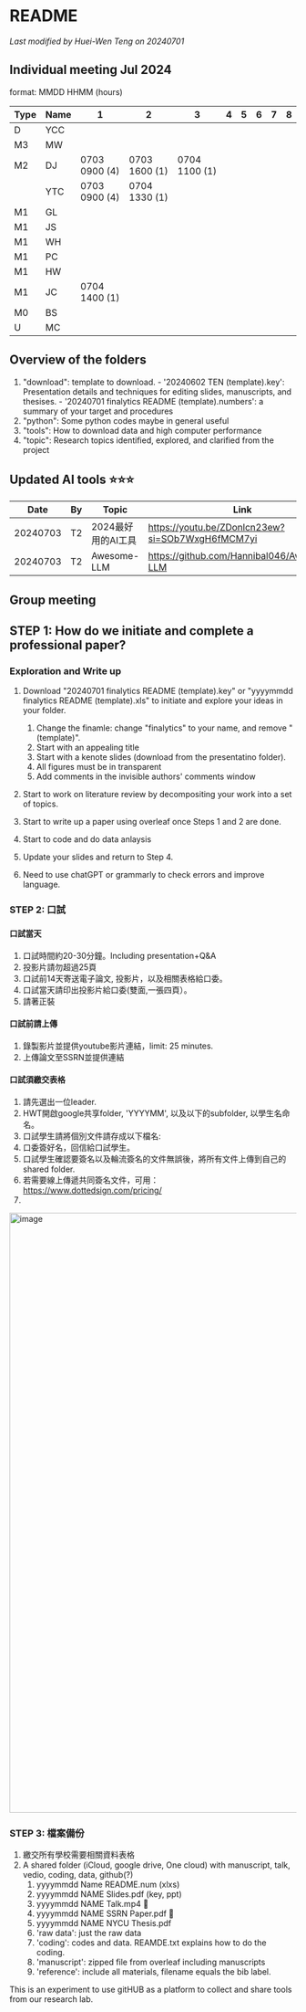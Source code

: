 # README

*Last modified by Huei-Wen Teng on 20240701*

## Individual meeting Jul 2024 

format: MMDD HHMM (hours)

|Type|Name| 1| 2| 3| 4| 5|6 | 7|8|
|--|---|--|--|--|--|--|--|--|--|
|D|YCC| 
|M3|MW| 
|M2|DJ| 0703 0900 (4) | 0703 1600 (1)| 0704 1100 (1) | 
||YTC|  0703 0900 (4)| 0704 1330 (1)|
|M1|GL
|M1| JS|
|M1|WH | 
|M1| PC|
|M1|HW|
|M1| JC| 0704 1400 (1)|
|M0| BS | 
|U| MC|


## Overview of the folders

1. "download": template to download.
          - '20240602 TEN (template).key': Presentation details and techniques for editing slides, manuscripts, and thesises.
          - '20240701 finalytics README (template).numbers': a summary of your target and procedures 
2. "python": Some python codes maybe in general useful
3. "tools": How to download data and high computer performance
4. "topic": Research topics identified, explored, and clarified from the project


## Updated AI tools ⭐⭐⭐

|Date | By| Topic   | Link|
|--|---|---|--|
|20240703| T2 | 2024最好用的AI工具 | https://youtu.be/ZDonlcn23ew?si=SOb7WxgH6fMCM7yi| 
|20240703| T2 | Awesome-LLM | https://github.com/Hannibal046/Awesome-LLM|


## Group meeting 




## STEP 1: How do we initiate and complete a professional paper? 

### Exploration and Write up

1. Download "20240701 finalytics README (template).key" or  "yyyymmdd finalytics README (template).xls" to initiate and explore your ideas in your folder.
       
    1. Change the finamle: change "finalytics" to your name, and remove "(template)".
    3. Start with an appealing title
    4. Start with a kenote slides (download from the presentatino folder). 
    5. All figures must be in transparent
    6. Add comments in the invisible authors' comments window
3. Start to work on literature review by decompositing your work into a set of topics. 
4. Start to write up a paper using overleaf once Steps 1 and 2 are done. 
5. Start to code and do data anlaysis
6. Update your slides and return to Step 4. 
7. Need to use chatGPT or grammarly to check errors and improve language. 


### STEP 2: 口試


#### 口試當天 

1. 口試時間約20-30分鐘。Including presentation+Q&A
2. 投影片請勿超過25頁
3. 口試前14天寄送電子論文, 投影片，以及相關表格給口委。
4. 口試當天請印出投影片給口委(雙面,一張四頁）。
5. 請著正裝


#### 口試前請上傳

1. 錄製影片並提供youtube影片連結，limit: 25 minutes. 
2. 上傳論文至SSRN並提供連結

    
#### 口試須繳交表格

1. 請先選出一位leader. 
2. HWT開啟google共享folder, 'YYYYMM', 以及以下的subfolder, 以學生名命名。
3. 口試學生請將個別文件請存成以下檔名: 
4. 口委簽好名，回信給口試學生。
5. 口試學生確認要簽名以及輪流簽名的文件無誤後，將所有文件上傳到自己的shared folder. 
6. 若需要線上傳遞共同簽名文件，可用：https://www.dottedsign.com/pricing/
7. 
<img width="1051" alt="image" src="https://github.com/venteng/finalytics/assets/55239313/3c9689a7-d1a4-4292-8997-b5404c14b7ae">

### STEP 3: 檔案備份

1. 繳交所有學校需要相關資料表格
2. A shared folder (iCloud, google drive, One cloud)  with manuscript, talk, vedio, coding, data, github(?)
   1. yyyymmdd Name README.num (xlxs)
   2. yyyymmdd NAME Slides.pdf (key, ppt)
   3. yyyymmdd NAME Talk.mp4 :apple:
    4. yyyymmdd NAME SSRN Paper.pdf :apple:
    5. yyyymmdd NAME NYCU Thesis.pdf
    6. 'raw data': just the raw data
    7. 'coding': codes and data. REAMDE.txt explains how to do the coding. 
    8. 'manuscript': zipped file from overleaf including manuscripts
    9. 'reference': include all materials, filename equals the bib label. 

This is an experiment to use gitHUB as a platform to collect and share tools from our research lab. 

 




